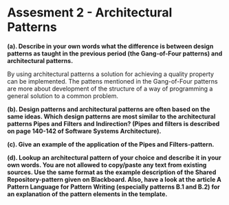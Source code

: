 # Assesment 2 - Architectural Patterns

__(a). Describe in your own words what the difference is between design patterns as taught in the previous period (the Gang-of-Four patterns) and architectural patterns.__

By using architectural patterns a solution for achieving a quality property can be implemented. The pattens mentioned in the Gang-of-Four patterns are more about development of the structure of a way of programming a general solution to a common problem.

__(b). Design patterns and architectural patterns are often based on the same ideas. Which design patterns are most similar to the architectural patterns Pipes and Filters and Indirection? (Pipes and filters is described on page 140-142 of Software Systems Architecture).__

__(c). Give an example of the application of the Pipes and Filters-pattern.__

__(d). Lookup an architectural pattern of your choice and describe it in your own words. You are not
allowed to copy/paste any text from existing sources. Use the same format as the example description of the Shared Repository-pattern given on Blackboard. Also, have a look at the article A Pattern Language for Pattern Writing (especially patterns B.1 and B.2) for an explanation of the pattern elements in the template.__